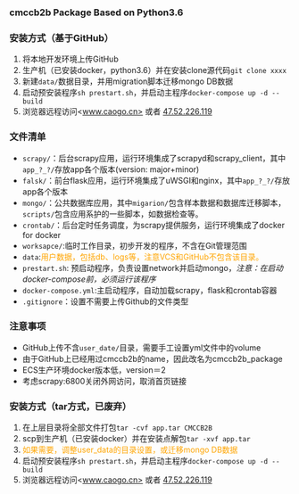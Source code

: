 ### cmccb2b Package Based on Python3.6 ###

### 安装方式（基于GitHub） ###
1. 将本地开发环境上传GitHub
2. 生产机（已安装docker，python3.6）并在安装clone源代码`git clone xxxx`
3. 新建`data/`数据目录，并用migration脚本迁移mongo DB数据
4. 启动预安装程序`sh prestart.sh`，并启动主程序`docker-compose up -d --build`
5. 浏览器远程访问<www.caogo.cn>  或者 <a href="http://47.52.226.119">47.52.226.119</a>  

### 文件清单 ###
- `scrapy/`：后台scrapy应用，运行环境集成了scrapyd和scrapy_client，其中`app_?_?/`存放app各个版本(version: major+minor)
- `falsk/`：前台flask应用，运行环境集成了uWSGI和nginx，其中`app_?_?/`存放app各个版本 
- `mongo/`：公共数据库应用，其中`migarion/`包含样本数据和数据库迁移脚本，`scripts/`包含应用系护的一些脚本，如数据检查等。
- `crontab/`：后台定时任务调度，为scrapy提供服务，运行环境集成了docker for docker
- `worksapce/`:临时工作目录，初步开发的程序，不含在Git管理范围
- `data`:<font color="orange">用户数据，包括db、logs等，注意VCS和GitHub不包含该目录。</font>
- `prestart.sh`: 预启动程序，负责设置network并启动mongo，*注意：在启动docker-compose前，必须运行该程序*
- `docker-compose.yml`:主启动程序，自动加载scrapy，flask和crontab容器
- `.gitignore`：设置不需要上传Github的文件类型

### 注意事项 ###
- GitHub上传不含`user_date/`目录，需要手工设置yml文件中的volume
- 由于GitHub上已经用过cmccb2b的name，因此改名为cmccb2b_package
- ECS生产环境docker版本低，version＝2
- 考虑scrapy:6800关闭外网访问，取消首页链接


### 安装方式（tar方式，已废弃） ###
1. 在上层目录将全部文件打包`tar -cvf app.tar CMCCB2B`
2. scp到生产机（已安装docker）并在安装点解包`tar -xvf app.tar`
3. <font color="orange">如果需要，调整user_data的目录设置，或迁移mongo DB数据</font>
4. 启动预安装程序`sh prestart.sh`，并启动主程序`docker-compose up -d --build`
5. 浏览器远程访问<www.caogo.cn>  或者 <a href="http://47.52.226.119">47.52.226.119</a>  

